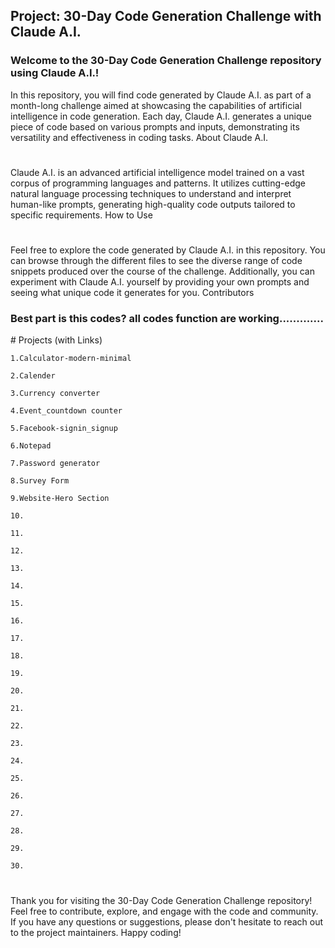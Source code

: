 <h2>Project: 30-Day Code Generation Challenge with Claude A.I.</h2>

<h3>Welcome to the 30-Day Code Generation Challenge repository using Claude A.I.!</h3>

In this repository, you will find code generated by Claude A.I. as part of a month-long challenge aimed at showcasing the capabilities of artificial intelligence in code generation. Each day, Claude A.I. generates a unique piece of code based on various prompts and inputs, demonstrating its versatility and effectiveness in coding tasks.
About Claude A.I.
#
Claude A.I. is an advanced artificial intelligence model trained on a vast corpus of programming languages and patterns. It utilizes cutting-edge natural language processing techniques to understand and interpret human-like prompts, generating high-quality code outputs tailored to specific requirements.
How to Use
#
Feel free to explore the code generated by Claude A.I. in this repository. You can browse through the different files to see the diverse range of code snippets produced over the course of the challenge. Additionally, you can experiment with Claude A.I. yourself by providing your own prompts and seeing what unique code it generates for you.
Contributors
<h3>Best part is this codes? all codes function are working.............</h3>
#
Projects (with Links)

    1.Calculator-modern-minimal
    
    2.Calender
    
    3.Currency converter
    
    4.Event_countdown counter
    
    5.Facebook-signin_signup
    
    6.Notepad
    
    7.Password generator
    
    8.Survey Form
    
    9.Website-Hero Section
    
    10.
    
    11.
    
    12.
    
    13.
    
    14.
    
    15.
    
    16.
    
    17.
    
    18.
    
    19.
    
    20.
    
    21.
    
    22.
    
    23.
    
    24.
    
    25.
    
    26.
    
    27.
    
    28.
    
    29.
    
    30.

#
Thank you for visiting the 30-Day Code Generation Challenge repository! Feel free to contribute, explore, and engage with the code and community. If you have any questions or suggestions, please don't hesitate to reach out to the project maintainers. Happy coding!
